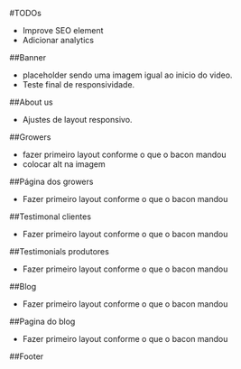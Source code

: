 #TODOs

- Improve SEO element
- Adicionar analytics

##Banner

- placeholder sendo uma imagem igual ao inicio do video.
- Teste final de responsividade.

##About us

- Ajustes de layout responsivo.

##Growers

- fazer primeiro layout conforme o que o bacon mandou
- colocar alt na imagem

##Página dos growers

- Fazer primeiro layout conforme o que o bacon mandou

##Testimonal clientes

- Fazer primeiro layout conforme o que o bacon mandou

##Testimonials produtores

- Fazer primeiro layout conforme o que o bacon mandou

##Blog

- Fazer primeiro layout conforme o que o bacon mandou

##Pagina do blog

- Fazer primeiro layout conforme o que o bacon mandou

##Footer
